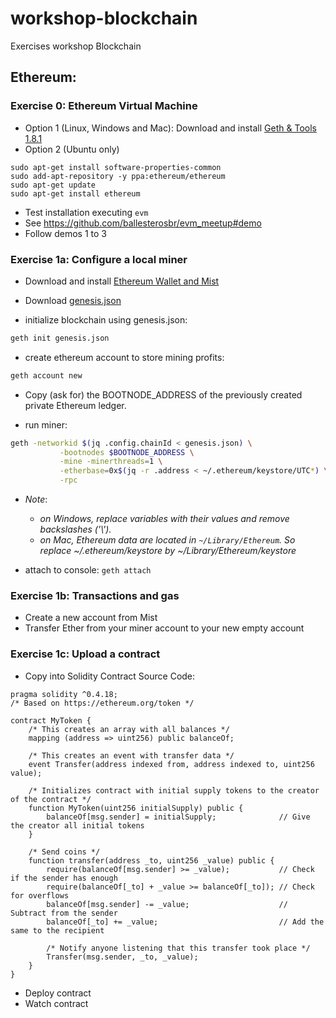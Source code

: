 # workshop-blockchain
Exercises workshop Blockchain

## Ethereum:

  ### Exercise 0: Ethereum Virtual Machine
  - Option 1 (Linux, Windows and Mac): Download and install [Geth & Tools 1.8.1](https://ethereum.github.io/go-ethereum/downloads/)
  - Option 2 (Ubuntu only)
```
sudo apt-get install software-properties-common
sudo add-apt-repository -y ppa:ethereum/ethereum
sudo apt-get update
sudo apt-get install ethereum
```
  - Test installation executing `evm`
  - See https://github.com/ballesterosbr/evm_meetup#demo
  - Follow demos 1 to 3
  

  ### Exercise 1a: Configure a local miner
  - Download and install [Ethereum Wallet and Mist](https://github.com/ethereum/mist/releases)
  - Download [genesis.json](https://raw.githubusercontent.com/beeva-mariorodriguez/lab-workshop-blockchain-2017/master/files/genesis.json)
  
  - initialize blockchain using genesis.json:
  
  ```bash
  geth init genesis.json
  ```
  - create ethereum account to store mining profits:
  
  ```bash
  geth account new
  ```
  - Copy (ask for) the BOOTNODE_ADDRESS of the previously created private Ethereum ledger.
  
  - run miner:
  ```bash
  geth -networkid $(jq .config.chainId < genesis.json) \
             -bootnodes $BOOTNODE_ADDRESS \
             -mine -minerthreads=1 \
             -etherbase=0x$(jq -r .address < ~/.ethereum/keystore/UTC*) \
             -rpc
  ```
  - *Note*: 
    - *on Windows, replace variables with their values and remove backslashes ('\\').*
    - *on Mac, Ethereum data are located in `~/Library/Ethereum`. So replace ~/.ethereum/keystore by ~/Library/Ethereum/keystore*
  
  - attach to console: `geth attach`
  
  ### Exercise 1b: Transactions and gas
  - Create a new account from Mist
  - Transfer Ether from your miner account to your new empty account
  
  ### Exercise 1c: Upload a contract
  - Copy into Solidity Contract Source Code:
```
pragma solidity ^0.4.18;
/* Based on https://ethereum.org/token */

contract MyToken {
    /* This creates an array with all balances */
    mapping (address => uint256) public balanceOf;
    
    /* This creates an event with transfer data */
    event Transfer(address indexed from, address indexed to, uint256 value);

    /* Initializes contract with initial supply tokens to the creator of the contract */
    function MyToken(uint256 initialSupply) public {
        balanceOf[msg.sender] = initialSupply;              // Give the creator all initial tokens
    }

    /* Send coins */
    function transfer(address _to, uint256 _value) public {
        require(balanceOf[msg.sender] >= _value);           // Check if the sender has enough
        require(balanceOf[_to] + _value >= balanceOf[_to]); // Check for overflows
        balanceOf[msg.sender] -= _value;                    // Subtract from the sender
        balanceOf[_to] += _value;                           // Add the same to the recipient
        
        /* Notify anyone listening that this transfer took place */
        Transfer(msg.sender, _to, _value);
    }
}

```
- Deploy contract
- Watch contract
